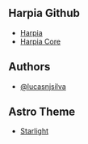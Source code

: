 ## Harpia Github

- [Harpia](https://github.com/harpiats)
- [Harpia Core](https://github.com/harpiats/core)

## Authors

- [@lucasnjsilva](https://www.github.com/lucasnjsilva)

## Astro Theme

- [Starlight](https://starlight.astro.build)
